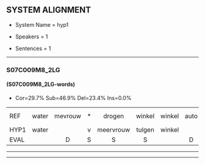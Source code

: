 
## SYSTEM ALIGNMENT

- System Name = hyp1

- Speakers = 1

- Sentences = 1

---

### S07C009M8_2LG

#### (S07C009M8_2LG-words)

- Cor=29.7%	Sub=46.9%	Del=23.4%	Ins=0.0%

|  |  |  |  |  |  |  |  |  |  |  |  |  |  |  |  |  |  |  |  |  |  |  |  |  |  |  |  |  |  |  |  |  |  |  |  |  |  |  |  |  |  |  |  |  |  |  |  |  |  |  |  |  |  |  |  |  |  |  |  |  |  |  |  |  |
|:--- |:---:|:---:|:---:|:---:|:---:|:---:|:---:|:---:|:---:|:---:|:---:|:---:|:---:|:---:|:---:|:---:|:---:|:---:|:---:|:---:|:---:|:---:|:---:|:---:|:---:|:---:|:---:|:---:|:---:|:---:|:---:|:---:|:---:|:---:|:---:|:---:|:---:|:---:|:---:|:---:|:---:|:---:|:---:|:---:|:---:|:---:|:---:|:---:|:---:|:---:|:---:|:---:|:---:|:---:|:---:|:---:|:---:|:---:|:---:|:---:|:---:|:---:|:---:|:---:|
| REF | water | mevrouw | * | drogen | winkel | winkel | auto | schouders | * | verhaal | koning | * | moeilijk | moeilijk | speelplaats | drinken | hoofdpijn | * | * | hoofdpijn | regen*(rechten) | regen | regen | vliegtuig | stoppen | opnieuw | gooien*(gooi) | sneeuwen | sneeuwen | moeder | liedje | potlood | fietsbel | * | * | fietsbel | vinger | * | vinger | dichtbij | * | meisje | chauffeur | * | * | * | * | muziek | waarom | scheuren | lawaai | zwemmen | vuurwerk | appel | cola | cola | kussen | eerste*(eersten) | circus | *s | * | kleuren | voetbal | vlinder |
| HYP1 | water |  | v | meervrouw | tulgen | winkel |  |  | autoschoenders | veral | kon | niet | ko | moeilijk | speelplaats | drinken |  |  | hoxxx | hoofdpijn |  | rechten | regen | vlliiiegtuig | stopen | opniel | gooi | mel | sneeuwen | moeder |  |  | liet | ja | polot | fit | fitspel | vin | vinger | dichte | bij | meisje |  |  |  |  | caffeur | muziek | waarom | scheuren | lawaai | zwemmen | vuurwerk |  |  |  | oppel | hukola | kuen | heersten | sguis | kleuren | voetbal | glinder |
| EVAL |  | D | S | S | S |  | D | D | S | S | S | S | S |  |  |  | D | D | S |  | D | S |  | S | S | S | S | S |  |  | D | D | S | S | S | S | S | S |  | S | S |  | D | D | D | D | S |  |  |  |  |  |  | D | D | D | S | S | S | S | S |  |  | S |
---

---
